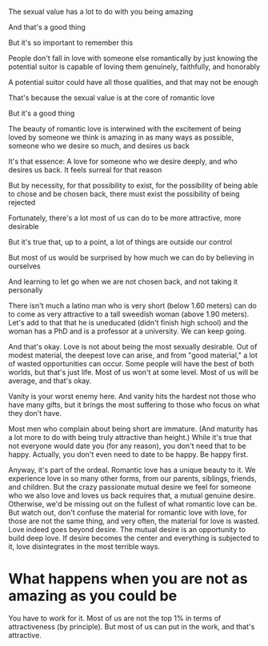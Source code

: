 The sexual value has a lot to do with you being amazing

And that's a good thing

But it's so important to remember this

People don't fall in love with someone else romantically by just knowing the potential suitor is capable of loving them genuinely, faithfully, and honorably

A potential suitor could have all those qualities, and that may not be enough

That's because the sexual value is at the core of romantic love

But it's a good thing

The beauty of romantic love is interwined with the excitement of being loved by someone we think is amazing in as many ways as possible, someone who we desire so much, and desires us back

It's that essence: A love for someone who we desire deeply, and who desires us back. It feels surreal for that reason

But by necessity, for that possibility to exist, for the possibility of being able to chose and be chosen back, there must exist the possibility of being rejected

Fortunately, there's a lot most of us can do to be more attractive, more desirable

But it's true that, up to a point, a lot of things are outside our control

But most of us would be surprised by how much we can do by believing in ourselves

And learning to let go when we are not chosen back, and not taking it personally

There isn't much a latino man who is very short (below 1.60 meters) can do to come as very attractive to a tall sweedish woman (above 1.90 meters). Let's add to that that he is uneducated (didn't finish high school) and the woman has a PhD and is a professor at a university. We can keep going.

And that's okay. Love is not about being the most sexually desirable. Out of modest material, the deepest love can arise, and from "good material," a lot of wasted opportunities can occur. Some people will have the best of both worlds, but that's just life. Most of us won't at some level. Most of us will be average, and that's okay.

Vanity is your worst enemy here. And vanity hits the hardest not those who have many gifts, but it brings the most suffering to those who focus on what they don't have.

Most men who complain about being short are immature. (And maturity has a lot more to do with being truly attractive than height.) While it's true that not everyone would date you (for any reason), you don't need that to be happy. Actually, you don't even need to date to be happy. Be happy first.

Anyway, it's part of the ordeal. Romantic love has a unique beauty to it. We experience love in so many other forms, from our parents, siblings, friends, and children. But the crazy passionate mutual desire we feel for someone who we also love and loves us back requires that, a mutual genuine desire. Otherwise, we'd be missing out on the fullest of what romantic love can be. But watch out, don't confuse the material for romantic love with love, for those are not the same thing, and very often, the material for love is wasted. Love indeed goes beyond desire. The mutual desire is an opportunity to build deep love. If desire becomes the center and everything is subjected to it, love disintegrates in the most terrible ways.

# What happens when you are not as amazing as you could be

You have to work for it. Most of us are not the top 1% in terms of attractiveness (by principle). But most of us can put in the work, and that's attractive.
